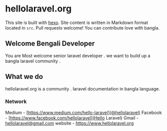 # hellolaravel.org

This site is built with [hexo](http://hexo.io/). Site content is written in Markdown format located in `src`. Pull requests welcome! You can contribute love with bangla.

## Welcome Bengali Developer

You are Most welcome senior laravel developer . we want to build up a bangla laravel community .

## What we do

hellolaravel.org is a community . laravel documentation in bangla language.

### Network

Medium - [https://www.medium.com/hello-laravel](@hellolaravel)
Facebook - [https://www.facebook.com/hellolaravel](Hello Laravel)
Gmail - hellolaravel@gmail.com
website - https://www.hellolaravel.org
